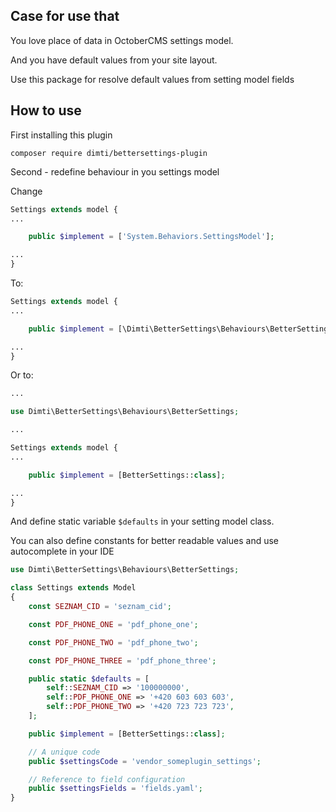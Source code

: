 ## Case for use that

You love place of data in OctoberCMS settings model.

And you have default values from your site layout.

Use this package for resolve default values from setting model fields

## How to use

First installing this plugin

`composer require dimti/bettersettings-plugin`

Second - redefine behaviour in you settings model

Change
```php
Settings extends model {
...

    public $implement = ['System.Behaviors.SettingsModel'];

...
}
```

To:
```php
Settings extends model {
...

    public $implement = [\Dimti\BetterSettings\Behaviours\BetterSettings::class];

...
}
```

Or to:
```php
...

use Dimti\BetterSettings\Behaviours\BetterSettings;

...

Settings extends model {
...

    public $implement = [BetterSettings::class];

...
}
```

And define static variable `$defaults` in your setting model class.

You can also define constants for better readable values and use autocomplete in your IDE

```php
use Dimti\BetterSettings\Behaviours\BetterSettings;

class Settings extends Model
{
    const SEZNAM_CID = 'seznam_cid';

    const PDF_PHONE_ONE = 'pdf_phone_one';

    const PDF_PHONE_TWO = 'pdf_phone_two';

    const PDF_PHONE_THREE = 'pdf_phone_three';

    public static $defaults = [
        self::SEZNAM_CID => '100000000',
        self::PDF_PHONE_ONE => '+420 603 603 603',
        self::PDF_PHONE_TWO => '+420 723 723 723',
    ];

    public $implement = [BetterSettings::class];

    // A unique code
    public $settingsCode = 'vendor_someplugin_settings';

    // Reference to field configuration
    public $settingsFields = 'fields.yaml';
}
```
